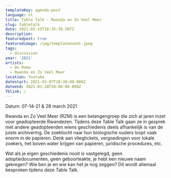 ```yaml
---
templateKey: agenda-post
language: nl
title: Table Talk - Rwanda en Zo Veel Meer
slug: tabletalk
date: 2021-02-15T16:35:39.507Z
description:
featuredpost: true
featuredimage: /img/templateevent.jpeg
tags:
  - discussion
year: '2021'
artists:
  - De Roma
  - Rwanda en Zo Veel Meer
location: Youtube
datestart: 2021-03-07T18:30:00.000Z
dateend: 2021-03-28T20:00:00.000Z
fblink: /
---
```

Datum: 07-14-21 & 28 march 2021

Rwanda en Zo Veel Meer (RZM) is een belangengroep die zich al jaren inzet voor geadopteerde Rwandezen. Tijdens deze Table Talk gaan ze in gesprek met andere geadopteerden wiens geschiedenis deels afhankelijk is van de juiste archivering. De zoektocht naar hun biologische ouders loopt vaak enorm in de papieren. Denk aan vliegtickets, vergoedingen voor lokale zoekers, het boven water krijgen van papieren, juridische procedures, etc.

Wat als je eigen geschiedenis nooit is vastgelegd, geen adoptiedocumenten, geen geboorteakte, je hebt een nieuwe naam gekregen? Wie ben je en wie kan het je nog zeggen? Dit wordt allemaal besproken tijdens deze Table Talk.
